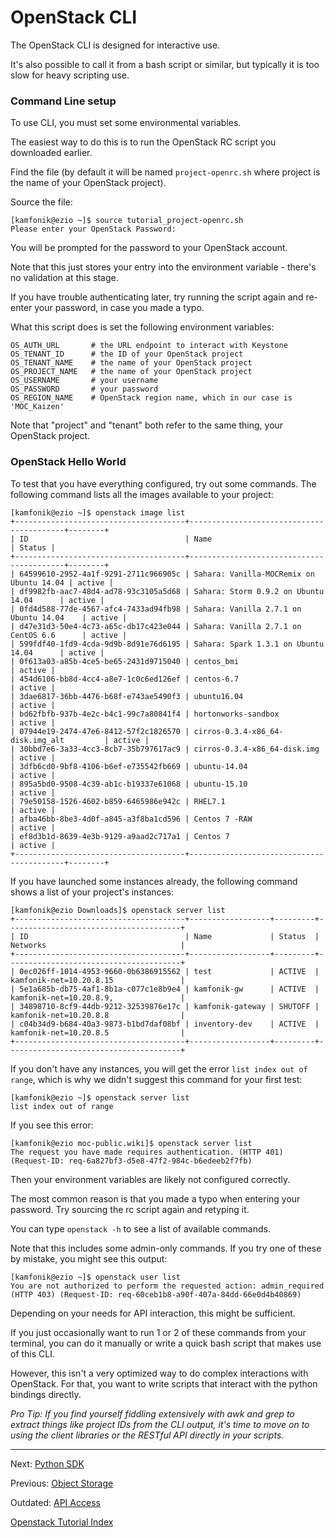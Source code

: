 # OpenStack CLI
[CLI Cheat Sheet]: http://docs.openstack.org/user-guide/cli-cheat-sheet.html

The OpenStack CLI is designed for interactive use.

It's also possible to call it from a bash script or similar, but typically it is too slow for heavy scripting use.

### Command Line setup

To use CLI, you must set some environmental variables.

The easiest way to do this is to run the OpenStack RC script you downloaded earlier.

Find the file (by default it will be named `project-openrc.sh` where project is the name of your OpenStack project).

Source the file:

    [kamfonik@ezio ~]$ source tutorial_project-openrc.sh
    Please enter your OpenStack Password:

You will be prompted for the password to your OpenStack account.

Note that this just stores your entry into the environment variable - there's no validation at this stage.

If you have trouble authenticating later, try running the script again and re-enter your password, in case you made a typo.

What this script does is set the following environment variables:

    OS_AUTH_URL       # the URL endpoint to interact with Keystone
    OS_TENANT_ID      # the ID of your OpenStack project
    OS_TENANT_NAME    # the name of your OpenStack project
    OS_PROJECT_NAME   # the name of your OpenStack project
    OS_USERNAME       # your username
    OS_PASSWORD       # your password
    OS_REGION_NAME    # OpenStack region name, which in our case is 'MOC_Kaizen'

Note that "project" and "tenant" both refer to the same thing, your OpenStack project.

### OpenStack Hello World

To test that you have everything configured, try out some commands.  The following command lists all the images available to your project:

    [kamfonik@ezio ~]$ openstack image list
    +--------------------------------------+------------------------------------------+--------+
    | ID                                   | Name                                     | Status |
    +--------------------------------------+------------------------------------------+--------+
    | 64599610-2952-4a1f-9291-2711c966905c | Sahara: Vanilla-MOCRemix on Ubuntu 14.04 | active |
    | df9982fb-aac7-48d4-ad78-93c3105a5d68 | Sahara: Storm 0.9.2 on Ubuntu 14.04      | active |
    | 0fd4d588-77de-4567-afc4-7433ad94fb98 | Sahara: Vanilla 2.7.1 on Ubuntu 14.04    | active |
    | d47e31d3-50e4-4c73-a65c-db17c423e044 | Sahara: Vanilla 2.7.1 on CentOS 6.6      | active |
    | 599fdf40-1fd9-4cda-9d9b-8d91e76d6195 | Sahara: Spark 1.3.1 on Ubuntu 14.04      | active |
    | 0f613a03-a85b-4ce5-be65-2431d9715040 | centos_bmi                               | active |
    | 454d6106-bb8d-4cc4-a8e7-1c0c6ed126ef | centos-6.7                               | active |
    | 3dae6817-36bb-4476-b68f-e743ae5490f3 | ubuntu16.04                              | active |
    | bd62fbfb-937b-4e2c-b4c1-99c7a80841f4 | hortonworks-sandbox                      | active |
    | 07944e19-2474-47e6-8412-57f2c1826570 | cirros-0.3.4-x86_64-disk.img_alt         | active |
    | 30bbd7e6-3a33-4cc3-8cb7-35b797617ac9 | cirros-0.3.4-x86_64-disk.img             | active |
    | 3dfb6cd0-9bf8-4106-b6ef-e735542fb669 | ubuntu-14.04                             | active |
    | 895a5bd0-9508-4c39-ab1c-b19337e61068 | ubuntu-15.10                             | active |
    | 79e50158-1526-4602-b859-6465986e942c | RHEL7.1                                  | active |
    | afba46bb-8be3-4d0f-a845-a3f8ba1cd596 | Centos 7 -RAW                            | active |
    | ef8d3b1d-8639-4e3b-9129-a9aad2c717a1 | Centos 7                                 | active |
    +--------------------------------------+------------------------------------------+--------+


If you have launched some instances already, the following command shows a list of your project's instances:

    [kamfonik@ezio Downloads]$ openstack server list
    +--------------------------------------+------------------+---------+---------------------------------------+
    | ID                                   | Name             | Status  | Networks                              |
    +--------------------------------------+------------------+---------+---------------------------------------+
    | 0ec026ff-1014-4953-9660-0b6386915562 | test             | ACTIVE  | kamfonik-net=10.20.8.15               |
    | 5e1a685b-db75-4af1-8b1a-c077c1e8b9e4 | kamfonik-gw      | ACTIVE  | kamfonik-net=10.20.8.9,               |
    | 34898710-8cf9-44db-9212-32539876e17c | kamfonik-gateway | SHUTOFF | kamfonik-net=10.20.8.8                |
    | c04b34d9-b684-40a3-9873-b1bd7daf08bf | inventory-dev    | ACTIVE  | kamfonik-net=10.20.8.5                |
    +--------------------------------------+------------------+---------+---------------------------------------+
  
If you don't have any instances, you will get the error `list index out of range`, which is why we didn't suggest this command for your first test:

    [kamfonik@ezio ~]$ openstack server list
    list index out of range

If you see this error:
   
    [kamfonik@ezio moc-public.wiki]$ openstack server list
    The request you have made requires authentication. (HTTP 401) (Request-ID: req-6a827bf3-d5e8-47f2-984c-b6edeeb2f7fb)

Then your environment variables are likely not configured correctly.

The most common reason is that you made a typo when entering your password.  Try sourcing the rc script again and retyping it.

You can type `openstack -h` to see a list of available commands.

Note that this includes some admin-only commands. If you try one of these by mistake, you might see this output:

    [kamfonik@ezio ~]$ openstack user list
    You are not authorized to perform the requested action: admin_required (HTTP 403) (Request-ID: req-60ceb1b8-a90f-407a-84dd-66e0d4b40869)

Depending on your needs for API interaction, this  might be sufficient.

If you just occasionally want to run 1 or 2 of these commands from your terminal, you can do it manually or write a quick bash script that makes use of this CLI.

However, this isn't a very optimized  way to do complex interactions with OpenStack. For that, you want to write scripts that interact with the python bindings directly.

*Pro Tip: If you find yourself fiddling extensively with awk and grep to extract things like project IDs from the CLI output, it's time to move on to using the client libraries or the RESTful API directly in your scripts.*

******

Next: [Python SDK](Python-SDK.html)

Previous: [Object Storage](Object-Storage.html)

Outdated: [API Access](../archives-page/API-Access.html)

[Openstack Tutorial Index](OpenStack-Tutorial-Index.html)

